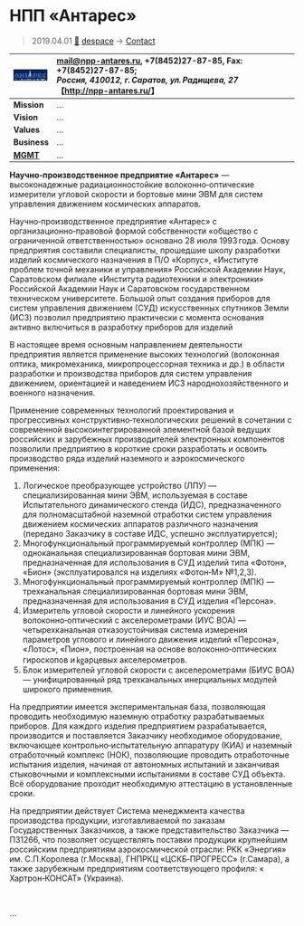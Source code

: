 # НПП «Антарес»
> 2019.04.01 [🚀](../../index/index.md) [despace](../index.md) → [Contact](../contact.md)

|[![](../f/con/n/npp_antares_logo1_thumb.jpg)](../f/con/n/npp_antares_logo1.png)|<mail@npp-antares.ru>, +7(8452)27-87-85, Fax: +7(8452)27-87-85;<br> *Россия, 410012, г. Саратов, ул. Радищева, 27*<br> 【<http://npp-antares.ru/>】|
|:--|:--|
|**Mission**|…|
|**Vision**|…|
|**Values**|…|
|**Business**|…|
|**[MGMT](../mgmt.md)**|…|

**Научно‑производственное предприятие «Антарес»** — высоконадежные радиационностойкие волоконно‑оптические измерители угловой скорости и бортовые мини ЭВМ для систем управления движением космических аппаратов.

Научно‑производственное предприятие «Антарес» с организационно‑правовой формой собственности «общество с ограниченной ответственностью» основано 28 июля 1993 года. Основу предприятия составили специалисты, прошедшие школу разработки изделий космического назначения в П/О «Корпус», «Институте проблем точной механики и управления» Российской Академии Наук, Саратовском филиале «Института радиотехники и электроники» Российской Академии Наук и Саратовском государственном техническом университете. Большой опыт создания приборов для систем управления движением (СУД) искусственных спутников Земли (ИСЗ) позволил предприятию практически с момента основания активно включиться в разработку приборов для изделий 

В настоящее время основным направлением деятельности предприятия является применение высоких технологий (волоконная оптика, микромеханика, микропроцессорная техника и др.) в области разработки и производства приборов для систем управления движением, ориентацией и наведением ИСЗ народнохозяйственного и военного назначения.

Применение современных технологий проектирования и прогрессивных конструктивно‑технологических решений в сочетании с современной высокоинтегрированной элементной базой ведущих российских и зарубежных производителей электронных компонентов позволили предприятию в короткие сроки разработать и освоить производство ряда изделий наземного и аэрокосмического применения:

   1. Логическое преобразующее устройство (ЛПУ) — специализированная мини ЭВМ, используемая в составе Испытательного динамического стенда (ИДС), предназначенного для полномасштабной наземной отработки систем управления движением космических аппаратов различного назначения (передано Заказчику в составе ИДС, успешно эксплуатируется);
   1. Многофункциональный программируемый контроллер (МПК) — одноканальная специализированная бортовая мини ЭВМ, предназначенная для использования в СУД изделий типа «Фотон», «Бион» (эксплуатировался на изделиях «Фотон‑М» №1,2,3).
   1. Многофункциональный программируемый контроллер (МПК) — трехканальная специализированная бортовая мини ЭВМ, предназначенная для использования в СУД изделия «Персона».
   1. Измеритель угловой скорости и линейного ускорения волоконно‑оптический с акселерометрами (ИУС ВОА) — четырехканальная отказоустойчивая система измерения параметров углового и линейного движения изделий «Персона», «Лотос», «Пион», построенная на основе волоконно‑оптических гироскопов и ㎏арцевых акселерометров.
   1. Блок измерителей угловой скорости с акселерометрами (БИУС ВОА) — унифицированный ряд трехканальных инерциальных модулей широкого применения.

На предприятии имеется экспериментальная база, позволяющая проводить необходимую наземную отработку разрабатываемых приборов. Для каждого изделия предприятием разрабатывается, производится и поставляется Заказчику необходимое оборудование, включающее контрольно‑испытательную аппаратуру (КИА) и наземный отработочный комплекс (НОК), позволяющие проводить отработочные испытания изделия, начиная от автономных испытаний и заканчивая стыковочными и комплексными испытаниями в составе СУД объекта. Всё оборудование проходит необходимую аттестацию в установленные сроки.

На предприятии действует Система менеджмента качества производства продукции, изготавливаемой по заказам Государственных Заказчиков, а также представительство Заказчика — ПЗ1266, что позволяет осуществлять поставки продукции крупнейшим российским предприятиям аэрокосмической отрасли: РКК «Энергия» им. С.П.Королева (г.Москва), ГНПРКЦ «ЦСКБ‑ПРОГРЕСС» (г.Самара), а также зарубежным предприятиям соответствующего профиля: « Хартрон‑КОНСАТ» (Украина).

<p style="page-break-after:always"> </p>

…
